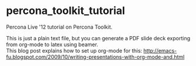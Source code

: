 percona_toolkit_tutorial
========================

Percona Live '12 tutorial on Percona Toolkit. 

This is just a plain text file, but you can generate a PDF slide deck exporting from org-mode to latex using beamer.    
This blog post explains how to set up org-mode for this: http://emacs-fu.blogspot.com/2009/10/writing-presentations-with-org-mode-and.html


